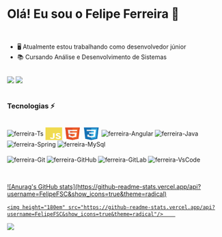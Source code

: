<h1> Olá! Eu sou o Felipe Ferreira 👋 </h1>

<br/>

- 🖥️ Atualmente estou trabalhando como desenvolvedor júnior
- 📚 Cursando Análise e Desenvolvimento de Sistemas

<br/>

<div>
<a href = "mailto:felipefsc.04@gmail.com"><img src="https://img.shields.io/badge/-Gmail-%23333?style=for-the-badge&logo=gmail&logoColor=white" target="_blank"></a>
  <a href="https://www.linkedin.com/in/felipe-ferreira-768b27182/" target="_blank"><img src="https://img.shields.io/badge/-LinkedIn-%230077B5?style=for-the-badge&logo=linkedin&logoColor=white" target="_blank"></a> 
</div>

#

### Tecnologias ⚡

<div style="display: inline_block"><br>
  <img align="center" alt="ferreira-Ts" height="30" width="40" src="https://cdn.jsdelivr.net/gh/devicons/devicon/icons/typescript/typescript-original.svg" />
  <img align="center" alt="ferreira-Js" height="30" width="40" src="https://raw.githubusercontent.com/devicons/devicon/master/icons/javascript/javascript-plain.svg">
  <img align="center" alt="ferreira-HTML" height="30" width="40" src="https://raw.githubusercontent.com/devicons/devicon/master/icons/html5/html5-original.svg">
  <img align="center" alt="ferreira-CSS" height="30" width="40" src="https://raw.githubusercontent.com/devicons/devicon/master/icons/css3/css3-original.svg">
  <img align="center" alt="ferreira-Angular" height="30" width="40" src="https://cdn.jsdelivr.net/gh/devicons/devicon/icons/angularjs/angularjs-original.svg" />
  <img align="center" alt="ferreira-Java" height="30" width="40" src="https://cdn.jsdelivr.net/gh/devicons/devicon/icons/java/java-original.svg" />
  <img align="center" alt="ferreira-Spring" height="30" width="40" src="https://cdn.jsdelivr.net/gh/devicons/devicon/icons/spring/spring-original.svg" />
  <img align="center" alt="ferreira-MySql" height="30" width="40" src="https://cdn.jsdelivr.net/gh/devicons/devicon/icons/mysql/mysql-original.svg" />
  <br/><br/>
  <img align="center" alt="ferreira-Git" height="30" width="40" src="https://cdn.jsdelivr.net/gh/devicons/devicon/icons/git/git-original.svg" />
  <img align="center" alt="ferreira-GitHub" height="30" width="40" src="https://cdn.jsdelivr.net/gh/devicons/devicon/icons/github/github-original.svg" />
  <img align="center" alt="ferreira-GitLab" height="30" width="40" src="https://cdn.jsdelivr.net/gh/devicons/devicon/icons/gitlab/gitlab-original.svg" />
  <img align="center" alt="ferreira-VsCode" height="30" width="40" src="https://cdn.jsdelivr.net/gh/devicons/devicon/icons/vscode/vscode-original.svg" />
</div>
  
  ##
  
<br/>
<div>
  <a href="https://github.com/FelipeFSC">
  ![Anurag's GitHub stats](https://github-readme-stats.vercel.app/api?username=FelipeFSC&show_icons=true&theme=radical)
    
    <img height="180em" src="https://github-readme-stats.vercel.app/api?username=FelipeFSC&show_icons=true&theme=radical"/>    

  <img height="180em" src="https://github-readme-stats.vercel.app/api/top-langs/?username=FelipeFSC&layout=compact&langs_count=7&bg_color=151515&text_color=d8dee9&title_color=935afe&border_color=935afe"/>    
</div>
